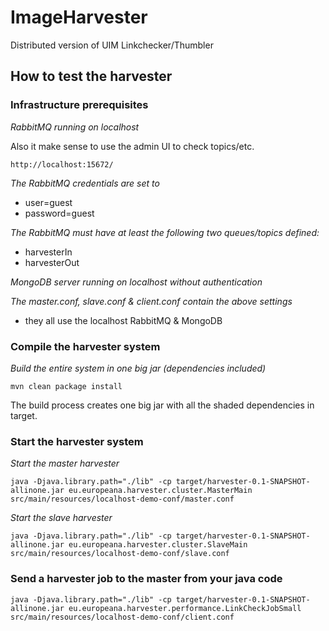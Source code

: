 ImageHarvester
==============

Distributed version of UIM Linkchecker/Thumbler

## How to test the harvester

### Infrastructure prerequisites

*RabbitMQ running on localhost*

Also it make sense to use the admin UI to check topics/etc.

```
http://localhost:15672/
```

*The RabbitMQ credentials are set to*

* user=guest
* password=guest

*The RabbitMQ must have at least the following two queues/topics defined:*

* harvesterIn  
* harvesterOut

*MongoDB server running on localhost without authentication*

*The master.conf, slave.conf & client.conf contain the above settings* 

* they all use the localhost RabbitMQ & MongoDB

### Compile the harvester system

*Build the entire system in one big jar (dependencies included)*

```
mvn clean package install
```

The build process creates one big jar with all the shaded dependencies in target.

### Start the harvester system

*Start the master harvester*

```
java -Djava.library.path="./lib" -cp target/harvester-0.1-SNAPSHOT-allinone.jar eu.europeana.harvester.cluster.MasterMain src/main/resources/localhost-demo-conf/master.conf
``` 

*Start the slave harvester*

```
java -Djava.library.path="./lib" -cp target/harvester-0.1-SNAPSHOT-allinone.jar eu.europeana.harvester.cluster.SlaveMain src/main/resources/localhost-demo-conf/slave.conf
``` 

### Send a harvester job to the master from your java code

```
java -Djava.library.path="./lib" -cp target/harvester-0.1-SNAPSHOT-allinone.jar eu.europeana.harvester.performance.LinkCheckJobSmall src/main/resources/localhost-demo-conf/client.conf  
```